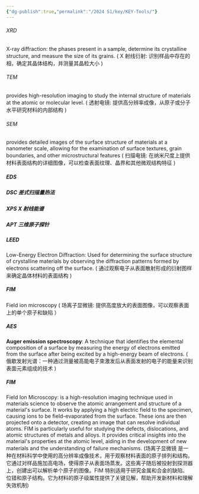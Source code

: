 ```yaml
---
{"dg-publish":true,"permalink":"/2024 S1/key/KEY-Tools/"}
---
```



###### XRD 
X-ray diffraction: the phases present in a sample, determine its crystalline structure, and measure the size of its grains. 
( X 射线衍射: 识别样品中存在的相，确定其晶体结构，并测量其晶粒大小 )
###### TEM 
provides high-resolution imaging to study the internal structure of materials at the atomic or molecular level. 
( 透射电镜: 提供高分辨率成像，从原子或分子水平研究材料的内部结构 )
###### SEM 
provides detailed images of the surface structure of materials at a nanometer scale, allowing for the examination of surface textures, grain boundaries, and other microstructural features
( 扫描电镜: 在纳米尺度上提供材料表面结构的详细图像，可以检查表面纹理、晶界和其他微观结构特征 )
##### EDS

##### DSC 差式扫描量热法
##### XPS X 射线能谱
##### APT 三维原子探针
##### LEED
Low-Energy Electron Diffraction: Used for determining the surface structure of crystalline materials by observing the diffraction patterns formed by electrons scattering off the surface.
( 通过观察电子从表面散射形成的衍射图样来确定晶体材料的表面结构 )
##### FIM
Field ion microscopy
( 场离子显微镜: 提供高度放大的表面图像，可以观察表面上的单个原子和缺陷 ）
##### AES
**Auger emission spectroscopy**: A technique that identifies the elemental composition of a surface by measuring the energy of electrons emitted from the surface after being excited by a high-energy beam of electrons.
( 俄歇发射光谱：一种通过测量被高能电子束激发后从表面发射的电子的能量来识别表面元素组成的技术 )

 ##### FIM
 Field Ion Microscopy: is a high-resolution imaging technique used in materials science to observe the atomic arrangement and structure of a material's surface. It works by applying a high electric field to the specimen, causing ions to be field-evaporated from the surface. These ions are then projected onto a detector, creating an image that can resolve individual atoms. FIM is particularly useful for studying the defects, dislocations, and atomic structures of metals and alloys. It provides critical insights into the material's properties at the atomic level, aiding in the development of new materials and the understanding of failure mechanisms.
 (场离子显微镜 是一种在材料科学中使用的高分辨率成像技术，用于观察材料表面的原子排列和结构。它通过对样品施加高电场，使得原子从表面场蒸发。这些离子随后被投射到探测器上，创建出可以解析单个原子的图像。FIM 特别适用于研究金属和合金的缺陷、位错和原子结构。它为材料的原子级属性提供了关键见解，帮助开发新材料和理解失效机制)
 
 